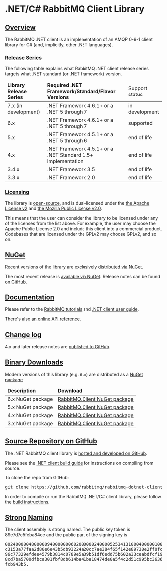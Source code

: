 <!--
Copyright (c) 2007-2023 VMware, Inc. or its affiliates.

All rights reserved. This program and the accompanying materials
are made available under the terms of the under the Apache License,
Version 2.0 (the "License”); you may not use this file except in compliance
with the License. You may obtain a copy of the License at

https://www.apache.org/licenses/LICENSE-2.0

Unless required by applicable law or agreed to in writing, software
distributed under the License is distributed on an "AS IS" BASIS,
WITHOUT WARRANTIES OR CONDITIONS OF ANY KIND, either express or implied.
See the License for the specific language governing permissions and
limitations under the License.
-->

# .NET/C# RabbitMQ Client Library

## <a id="overview" class="anchor" href="#overview">Overview</a>

The RabbitMQ .NET client is an implementation of an AMQP 0-9-1 client
library for C# (and, implicitly, other .NET languages).

### <a id="series" class="anchor" href="#series">Release Series</a>

The following table explains what RabbitMQ .NET client release series
targets what .NET standard (or .NET framework) version.

<table>
  <thead>
    <td><strong>Library Release Series</strong></td>
    <td><strong>Required .NET Framework/Standard/Flavor Versions</strong></td>
    <td>Support status</td>
  </thead>

  <tr>
    <td>
      7.x (in development)
    </td>
    <td>
      .NET Framework 4.6.1+ or a .NET 5 through 7
    </td>
    <td>in development</td>
  </tr>

  <tr>
    <td>
      6.x
    </td>
    <td>
      .NET Framework 4.6.1+ or a .NET 5 through 7
    </td>
    <td>supported</td>
  </tr>

  <tr>
    <td>
      5.x
    </td>
    <td>
      .NET Framework 4.5.1+ or a .NET 5 through 6
    </td>
    <td>end of life</td>
  </tr>

  <tr>
    <td>
      4.x
    </td>
    <td>
      .NET Framework 4.5.1+ or a .NET Standard 1.5+ implementation
    </td>
    <td>end of life</td>
  </tr>

  <tr>
    <td>
      3.4.x
    </td>
    <td>
      .NET Framework 3.5
    </td>
    <td>end of life</td>
  </tr>

  <tr>
    <td>
      3.3.x
    </td>
    <td>
      .NET Framework 2.0
    </td>
    <td>end of life</td>
  </tr>
</table>

### <a id="licensing" class="anchor" href="#licensing">Licensing</a>

The library is [open-source](https://github.com/rabbitmq/rabbitmq-dotnet-client),
and is dual-licensed under the [the Apache License v2](https://www.apache.org/licenses/LICENSE-2.0) and [the Mozilla Public License v2.0](mpl.html).

This means that the user can consider the library to be licensed under any of the licenses from the list above.
For example, the user may choose the Apache Public License 2.0 and include this client into
a commercial product. Codebases that are licensed under the GPLv2 may choose GPLv2, and so on.

## <a id="distribution" class="anchor" href="#distribution">NuGet</a>

Recent versions of the library are exclusively [distributed via NuGet](https://www.nuget.org/packages/RabbitMQ.Client).

The most recent release is [available via NuGet](https://www.nuget.org/packages/RabbitMQ.Client).
Release notes can be found [on GitHub](https://github.com/rabbitmq/rabbitmq-dotnet-client/releases).


## <a id="documentation" class="anchor" href="#documentation">Documentation</a>

Please refer to the [RabbitMQ tutorials](./getstarted.html) and [.NET client user guide](./dotnet-api-guide.html).

There's also [an online API reference](https://rabbitmq.github.io/rabbitmq-dotnet-client/index.html).


## <a id="changelog" class="anchor" href="#changelog">Change log</a>

4.x and later release notes are [published to GitHub](https://github.com/rabbitmq/rabbitmq-dotnet-client/releases).


## <a id="binary-builds" class="anchor" href="#binary-builds">Binary Downloads</a>

Modern versions of this library (e.g. `6.x`) are distributed as a [NuGet package](https://www.nuget.org/packages/RabbitMQ.Client).

<table>
  <thead>
    <td><strong>Description</strong></td>
    <td><strong>Download</strong></td>
  </thead>

  <tr>
    <td class="desc">6.x NuGet package</td>
    <td><a href="https://www.nuget.org/packages/RabbitMQ.Client">RabbitMQ.Client NuGet package</a></td>
  </tr>
  <tr>
    <td class="desc">5.x NuGet package</td>
    <td><a href="https://www.nuget.org/packages/RabbitMQ.Client">RabbitMQ.Client NuGet package</a></td>
  </tr>
  <tr>
    <td class="desc">4.x NuGet package</td>
    <td><a href="https://www.nuget.org/packages/RabbitMQ.Client">RabbitMQ.Client NuGet package</a></td>
  </tr>
  <tr>
    <td class="desc">3.x NuGet package</td>
    <td><a href="https://www.nuget.org/packages/RabbitMQ.Client">RabbitMQ.Client NuGet package</a></td>
  </tr>
</table>


## <a id="source-repository" class="anchor" href="#source-repository">Source Repository on GitHub</a>

The .NET RabbitMQ client library is [hosted and developed on GitHub](https://github.com/rabbitmq/rabbitmq-dotnet-client).

Please see the [.NET client build guide](./build-dotnet-client.html) for
instructions on compiling from source.

To clone the repo from GitHub:

<pre class="lang-bash">
git clone https://github.com/rabbitmq/rabbitmq-dotnet-client
</pre>

In order to compile or run the RabbitMQ .NET/C# client library,
please follow the [build instructions](./build-dotnet-client.html).


## <a id="signing" class="anchor" href="#signing">Strong Naming</a>

The client assembly is strong named. The public key token is 89e7d7c5feba84ce
and the public part of the signing key is

<pre class="lang-ini">
00240000048000009400000006020000002400005253413100040000010001008d20ec856aeeb8
c3153a77faa2d80e6e43b5db93224a20cc7ae384f65f142e89730e2ff0fcc5d578bbe96fa98a71
96c77329efdee4579b3814c0789e5a39b51df6edd75b602a33ceabdfcf19a3feb832f31d825416
8cd7ba5700dfbca301fbf8db614ba41ba18474de0a5f4c2d51c995bc3636c641c8cbe76f45717b
fcb943b5.
</pre>
